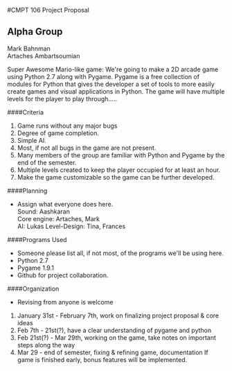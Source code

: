 #CMPT 106 Project Proposal

## Alpha Group
Mark Bahnman  
Artaches Ambartsoumian

Super Awesome Mario-like game:
We're going to make a 2D arcade game using Python 2.7 along with Pygame. Pygame is a free collection of modules for Python
that gives the developer a set of tools to more easily create games and visual applications in Python. The game will
have multiple levels for the player to play through.....

####Criteria
1. Game runs without any major bugs
2. Degree of game completion.
3. Simple AI.
4. Most, if not all bugs in the game are not present.
5. Many members of the group are familiar with Python and Pygame by the end of the semester.
6. Multiple levels created to keep the player occupied for at least an hour.
7. Make the game customizable so the game can be further developed.


####Planning
* Assign what everyone does here.   
Sound: Aashkaran  
Core engine: Artaches, Mark  
AI: Lukas 
Level-Design: Tina, Frances  
 

####Programs Used

* Someone please list all, if not most, of the programs we'll be using here.
* Python 2.7
* Pygame 1.9.1
* Github for project collaboration.

####Organization
* Revising from anyone is welcome 
1. January 31st - February 7th, work on finalizing project proposal & core ideas
2. Feb 7th - 21st(?), have a clear understanding of pygame and python
3. Feb 21st(?) - Mar 29th, working on the game, take notes on important steps along the way
4. Mar 29 - end of semester, fixing & refining game, documentation
If game is finished early, bonus features will be implemented.
